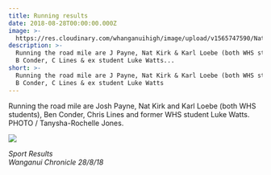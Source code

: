 ```yaml
---
title: Running results
date: 2018-08-28T00:00:00.000Z
image: >-
  https://res.cloudinary.com/whanganuihigh/image/upload/v1565747590/Nat_Kirk_Karl_Lobe_Luke_Watts_chron_28_aug.png
description: >-
  Running the road mile are J Payne, Nat Kirk & Karl Loebe (both WHS students),
  B Conder, C Lines & ex student Luke Watts...
short: >-
  Running the road mile are J Payne, Nat Kirk & Karl Loebe (both WHS students),
  B Conder, C Lines & ex student Luke Watts
---
```

<p>Running the road mile are Josh Payne, Nat Kirk and Karl Loebe (both WHS students), Ben Conder, Chris Lines and former WHS student Luke Watts.<br />PHOTO / Tanysha-Rochelle Jones.</p>

![](https://res.cloudinary.com/whanganuihigh/image/upload/v1565747660/Nat_Kirk_Karl_Lobe_Luke_Watts_writeupchron_28_aug.png)

<p><em>Sport Results</em><br /><em>Wanganui Chronicle 28/8/18</em></p>
